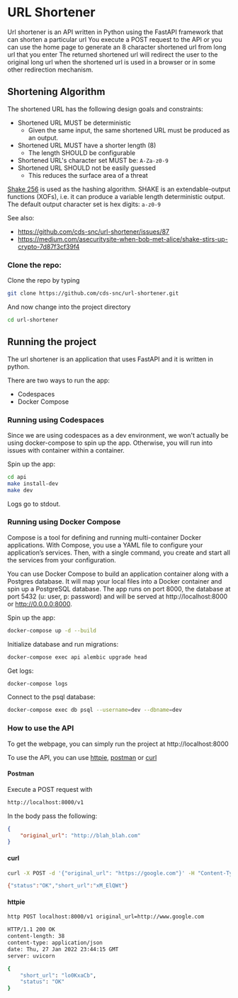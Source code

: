 # URL Shortener 

Url shortener is an API written in Python using the FastAPI framework that can shorten a particular url
You execute a POST request to the API or you can use the home page to generate an 8 character shortened url from long url that you enter
The returned shortened url will redirect the user to the original long url when the shortened url is used in a browser or in some other redirection mechanism.

## Shortening Algorithm

The shortened URL has the following design goals and constraints:
- Shortened URL MUST be deterministic
   - Given the same input, the same shortened URL must be produced as an output.
- Shortened URL MUST have a shorter length (8)
   - The length SHOULD be configurable
- Shortened URL's character set MUST be: `A-Za-z0-9`
- Shortened URL SHOULD not be easily guessed
   - This reduces the surface area of a threat

[Shake 256](https://en.wikipedia.org/wiki/SHA-3#Instances:~:text=d%2C128) is used as the hashing algorithm.
SHAKE is an extendable-output functions (XOFs), i.e. it can produce a variable length deterministic output.
The default output character set is hex digits: `a-z0-9`

See also:
- https://github.com/cds-snc/url-shortener/issues/87
- https://medium.com/asecuritysite-when-bob-met-alice/shake-stirs-up-crypto-7d87f3cf39f4

### Clone the repo:
Clone the repo by typing
```bash
git clone https://github.com/cds-snc/url-shortener.git
```
And now change into the project directory
```bash
cd url-shortener
```
## Running the project

The url shortener is an application that uses FastAPI and it is written in python.

There are two ways to run the app:
- Codespaces
- Docker Compose

### Running using Codespaces
Since we are using codespaces as a dev environment, we won't actually be using docker-compose to spin up the app.
Otherwise, you will run into issues with container within a container.

Spin up the app: 
```bash
cd api
make install-dev
make dev
```
Logs go to stdout.

### Running using Docker Compose
Compose is a tool for defining and running multi-container Docker applications. With Compose, you use a YAML file to configure your application’s services. Then, with a single command, you create and start all the services from your configuration.

You can use Docker Compose to build an application container along with a Postgres database. It will map your local files into a Docker container and spin up a PostgreSQL database.
The app runs on port 8000, the database at port 5432 (u: user, p: password) and will be served at http://localhost:8000 or http://0.0.0.0:8000.

Spin up the app: 
```bash
docker-compose up -d --build
```
Initialize database and run migrations: 
```bash
docker-compose exec api alembic upgrade head
```
Get logs: 
```bash
docker-compose logs
```
Connect to the psql database: 
```bash
docker-compose exec db psql --username=dev --dbname=dev
```

### How to use the API

To get the webpage, you can simply run the project at http://localhost:8000 

To use the API, you can use [httpie](https://httpie.io/), [postman](https://www.postman.com/) or [curl](https://curl.se/)

#### Postman
Execute a POST request with 

```bash
http://localhost:8000/v1 
```
In the body pass the following:
```json
{
    "original_url": "http://blah_blah.com"
}
```

#### curl
```bash
curl -X POST -d '{"original_url": "https://google.com"}' -H "Content-Type: application/json" http://localhost:8000/v1

{"status":"OK","short_url":"xM_ElQWt"}
```

#### httpie
```bash
http POST localhost:8000/v1 original_url=http://www.google.com

HTTP/1.1 200 OK
content-length: 38
content-type: application/json
date: Thu, 27 Jan 2022 23:44:15 GMT
server: uvicorn

{
    "short_url": "lo0KxaCb",
    "status": "OK"
}
```
